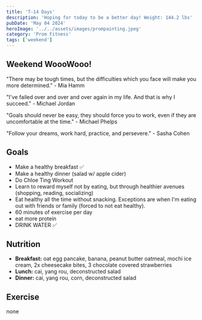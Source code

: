 ```yaml
---
title: 'T-14 Days'
description: 'Hoping for today to be a better day! Weight: 144.2 lbs'
pubDate: 'May 04 2024'
heroImage: '../../assets/images/prompainting.jpeg'
category: 'Prom Fitness'
tags: ['weekend']
---
```


## Weekend WoooWooo!

"There may be tough times, but the difficulties which you face will make you more determined." - Mia Hamm

"I've failed over and over and over again in my life. And that is why I succeed." - Michael Jordan

"Goals should never be easy, they should force you to work, even if they are uncomfortable at the time." - Michael Phelps

"Follow your dreams, work hard, practice, and persevere." - Sasha Cohen

## Goals

- Make a healthy breakfast ✅
- Make a healthy dinner (salad w/ apple cider)
- Do Chloe Ting Workout
- Learn to reward myself not by eating, but through healthier avenues (shopping, reading, socializing)
- Eat healthy all the time without snacking. Exceptions are when I'm eating out with friends or family (forced to not eat healthy).
- 60 minutes of exercise per day
- eat more protein
- DRINK WATER ✅

## Nutrition

- **Breakfast:** oat egg pancake, banana, peanut butter oatmeal, mochi ice cream, 2x cheesecake bites, 3 chocolate covered strawberries
- **Lunch:** cai, yang rou, deconstructed salad
- **Dinner:** cai, yang rou, corn, deconstructed salad

## Exercise

none
